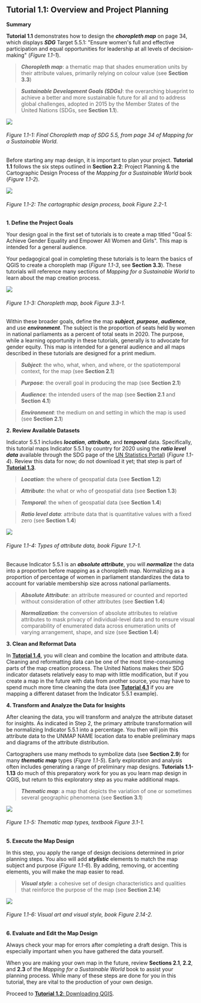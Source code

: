 ## Tutorial 1.1: Overview and Project Planning

**Summary**

**Tutorial 1.1** demonstrates how to design the ***choropleth map*** on page 34, which displays ***SDG*** Target 5.5.1: "Ensure women's full and effective participation and equal opportunities for leadership at all levels of decision-making" (*Figure 1.1-1*).

> ***Choropleth map***: a thematic map that shades enumeration units by their attribute values, primarily relying on colour value (see **Section 3.3**)

> ***Sustainable Development Goals (SDGs)***: the overarching blueprint to achieve a better and more sustainable future for all and to address global challenges, adopted in 2015 by the Member States of the United Nations (SDGs, see **Section 1.1**).

![](1.1_Scope_images/image_0.png)

###### Figure 1.1-1: Final Choropleth map of SDG 5.5, from page 34 of Mapping for a Sustainable World.

Before starting any map design, it is important to plan your project. **Tutorial 1.1** follows the six steps outlined in **Section 2.2**: Project Planning & the Cartographic Design Process of the *Mapping for a Sustainable World* book (*Figure 1.1-2*).

![](1.1_Scope_images/image_1.png)

###### Figure 1.1-2: The cartographic design process, book Figure 2.2-1.

**1. Define the Project Goals**

Your design goal in the first set of tutorials is to create a map titled "Goal 5: Achieve Gender Equality and Empower All Women and Girls". This map is intended for a general audience.

Your pedagogical goal in completing these tutorials is to learn the basics of QGIS to create a choropleth map (*Figure 1.1-3*, see **Section 3.3**). These tutorials will reference many sections of *Mapping for a Sustainable World* to learn about the map creation process.

![](1.1_Scope_images/image_2.png)

###### Figure 1.1-3: Choropleth map, book Figure 3.3-1.

Within these broader goals, define the map ***subject***, ***purpose***, ***audience***, and use ***environment***. The subject is the proportion of seats held by women in national parliaments as a percent of total seats in 2020. The purpose, while a learning opportunity in these tutorials, generally is to advocate for gender equity. This map is intended for a general audience and all maps described in these tutorials are designed for a print medium.

> ***Subject***: the who, what, when, and where, or the spatiotemporal context, for the map (see **Section 2.1**)

> ***Purpose***: the overall goal in producing the map (see **Section 2.1**)

> ***Audience***: the intended users of the map (see **Section 2.1** and **Section 4.1**)

> ***Environment***: the medium on and setting in which the map is used (see **Section 2.1**)

**2. Review Available Datasets**

Indicator 5.5.1 includes ***location***, ***attribute***, and ***temporal*** data. Specifically, this tutorial maps Indicator 5.5.1 by country for 2020 using the ***ratio level data*** available through the SDG page of the [UN Statistics Portal](https://unstats.un.org/sdgs/indicators/database/)) (*Figure 1.1-4*). Review this data for now; do not download it yet; that step is part of [**Tutorial 1.3**](/1_Choropleth/1.3_Download_Data.md).

> ***Location***: the where of geospatial data (see **Section 1.2**)

> ***Attribute***: the what or who of geospatial data (see **Section 1.3**)

> ***Temporal***: the when of geospatial data (see **Section 1.4**)

> ***Ratio level data***: attribute data that is quantitative values with a fixed zero (see **Section 1.4**)

![](1.1_Scope_images/image_3.png)

###### Figure 1.1-4: Types of attribute data, book Figure 1.7-1.

Because Indicator 5.5.1 is an ***absolute attribute***, you will ***normalize*** the data into a proportion before mapping as a choropleth map. Normalizing as a proportion of percentage of women in parliament standardizes the data to account for variable membership size across national parliaments.

> ***Absolute Attribute***: an attribute measured or counted and reported without consideration of other attributes (see **Section 1.4**)

> ***Normalization***: the conversion of absolute attributes to relative attributes to mask privacy of individual-level data and to ensure visual comparability of enumerated data across enumeration units of varying arrangement, shape, and size (see **Section 1.4**)

**3. Clean and Reformat Data**

In [**Tutorial 1.4**](/1_Choropleth/1.4_Clean_Data.md), you will clean and combine the location and attribute data. Cleaning and reformatting data can be one of the most time-consuming parts of the map creation process. The United Nations makes their SDG indicator datasets relatively easy to map with little modification, but if you create a map in the future with data from another source, you may have to spend much more time cleaning the data (see [**Tutorial 4.1**](/4_Future_Directions/4.1_Recommendations_own_data.md) if you are mapping a different dataset from the Indicator 5.5.1 example).

**4. Transform and Analyze the Data for Insights**

After cleaning the data, you will transform and analyze the attribute dataset for insights. As indicated in Step 2, the primary attribute transformation will be normalizing Indicator 5.5.1 into a percentage. You then will join this attribute data to the UNMAP NAME location data to enable preliminary maps and diagrams of the attribute distribution.

Cartographers use many methods to symbolize data (see **Section 2.9**) for many ***thematic map*** types (*Figure 1.1-5*). Early exploration and analysis often includes generating a range of preliminary map designs. **Tutorials 1.1-1.13** do much of this preparatory work for you as you learn map design in QGIS, but return to this exploratory step as you make additional maps.

> ***Thematic map***: a map that depicts the variation of one or sometimes several geographic phenomena (see **Section 3.1**)

![](1.1_Scope_images/image_4.png)

###### Figure 1.1-5: Thematic map types, textbook Figure 3.1-1.

**5. Execute the Map Design**

In this step, you apply the range of design decisions determined in prior planning steps. You also will add ***stylistic*** elements to match the map subject and purpose (*Figure 1.1-6*)*.* By adding, removing, or accenting elements, you will make the map easier to read. 

> ***Visual style***: a cohesive set of design characteristics and qualities that reinforce the purpose of the map (see **Section 2.14**)

![](1.1_Scope_images/image_5.png)

###### Figure 1.1-6: Visual art and visual style, book Figure 2.14-2.

**6. Evaluate and Edit the Map Design**

Always check your map for errors after completing a draft design. This is especially important when you have gathered the data yourself.

When you are making your own map in the future, review **Sections 2.1**, **2.2**, and **2.3** of the *Mapping for a Sustainable World* book to assist your planning process. While many of these steps are done for you in this tutorial, they are vital to the production of your own design.

Proceed to [**Tutorial 1.2**: Downloading QGIS](/1_Choropleth/1.2_Download_QGIS.md).

